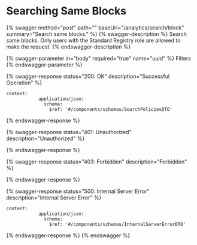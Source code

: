 # Searching Same Blocks

{% swagger method="post" path="" baseUrl="/analytics/search/block" summary="Search same blocks." %}
{% swagger-description %}
Search same blocks. Only users with the Standard Registry role are allowed to make the request.
{% endswagger-description %}

{% swagger-parameter in="body" required="true" name="uuid" %}
Filters
{% endswagger-parameter %}

{% swagger-response status="200: OK" description="Successful Operation" %}
```
content:
            application/json:
              schema:
                $ref: '#/components/schemas/SearchPoliciesDTO'
```
{% endswagger-response %}

{% swagger-response status="401: Unauthorized" description="Unauthorized" %}

{% endswagger-response %}

{% swagger-response status="403: Forbidden" description="Forbidden" %}

{% endswagger-response %}

{% swagger-response status="500: Internal Server Error" description="Internal Server Error" %}
```
content:
            application/json:
              schema:
                $ref: '#/components/schemas/InternalServerErrorDTO'
```
{% endswagger-response %}
{% endswagger %}
